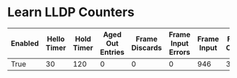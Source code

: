 
# Learn LLDP Counters
| Enabled | Hello Timer | Hold Timer | Aged Out Entries | Frame Discards | Frame Input Errors | Frame Input | Frame Output | TLV Discard | TLV Unknown |
| ------- | ----------- | ---------- | ---------------- | -------------- | ------------------ | ----------- | ------------ | ----------- | ----------- |
| True | 30 | 120 | 0 | 0 | 0 | 946 | 3824 | 0 | 0 |
